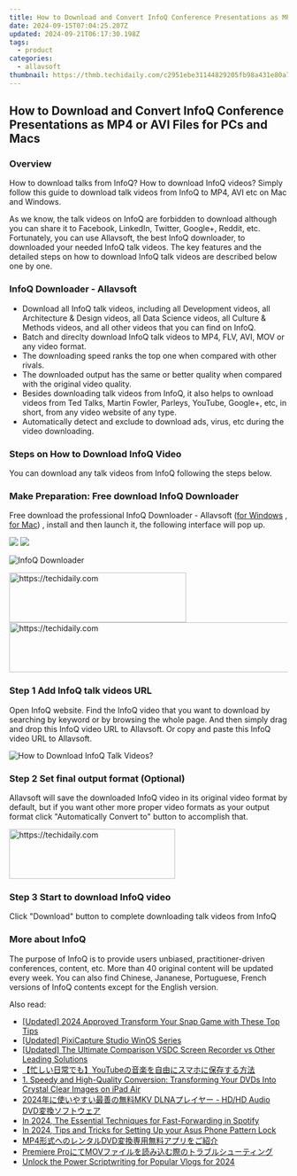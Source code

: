 ```yaml
---
title: How to Download and Convert InfoQ Conference Presentations as MP4 or AVI Files for PCs and Macs
date: 2024-09-15T07:04:25.207Z
updated: 2024-09-21T06:17:30.198Z
tags:
  - product
categories:
  - allavsoft
thumbnail: https://thmb.techidaily.com/c2951ebe31144829205fb98a431e80a75ca2ddbe52aaeee27f66a87ef9a85b88.jpg
---
```


## How to Download and Convert InfoQ Conference Presentations as MP4 or AVI Files for PCs and Macs

### Overview

How to download talks from InfoQ? How to download InfoQ videos? Simply follow this guide to download talk videos from InfoQ to MP4, AVI etc on Mac and Windows.

As we know, the talk videos on InfoQ are forbidden to download although you can share it to Facebook, LinkedIn, Twitter, Google+, Reddit, etc. Fortunately, you can use Allavsoft, the best InfoQ downloader, to downloaded your needed InfoQ talk videos. The key features and the detailed steps on how to download InfoQ talk videos are described below one by one.

### InfoQ Downloader - Allavsoft

* Download all InfoQ talk videos, including all Development videos, all Architecture & Design videos, all Data Science videos, all Culture & Methods videos, and all other videos that you can find on InfoQ.
* Batch and direclty download InfoQ talk videos to MP4, FLV, AVI, MOV or any video format.
* The downloading speed ranks the top one when compared with other rivals.
* The downloaded output has the same or better quality when compared with the original video quality.
* Besides downloading talk videos from InfoQ, it also helps to ownload videos from Ted Talks, Martin Fowler, Parleys, YouTube, Google+, etc, in short, from any video website of any type.
* Automatically detect and exclude to download ads, virus, etc during the video downloading.

### Steps on How to Download InfoQ Video

You can download any talk videos from InfoQ following the steps below.

### Make Preparation: Free download InfoQ Downloader

Free download the professional InfoQ Downloader - Allavsoft ([for Windows](https://tools.techidaily.com/allavsoft/products/) , [for Mac](https://tools.techidaily.com/allavsoft/products/)) , install and then launch it, the following interface will pop up.

[![](https://www.allavsoft.com/how-to/../images/how-to/free-download-win.jpg)](https://tools.techidaily.com/allavsoft/products/) [![](https://www.allavsoft.com/how-to/../images/how-to/free-download-mac.jpg)](https://tools.techidaily.com/allavsoft/products/)

![InfoQ Downloader](https://www.allavsoft.com/how-to/../images/allavsoft/screen-shot-600.jpg)

<!-- affiliate ads begin -->
<a href="https://bluettius.sjv.io/c/5597632/2139109/17108" target="_top" id="2139109">
  <img src="//a.impactradius-go.com/display-ad/17108-2139109" border="0" alt="https://techidaily.com" width="320" height="90"/>
</a>
<img height="0" width="0" src="https://bluettius.sjv.io/i/5597632/2139109/17108" style="position:absolute;visibility:hidden;" border="0" />
<!-- affiliate ads end -->

<!-- affiliate ads begin -->
<a href="https://appsumo.8odi.net/c/5597632/2044586/7443" target="_top" id="2044586">
  <img src="//a.impactradius-go.com/display-ad/7443-2044586" border="0" alt="https://techidaily.com" width="728" height="90"/>
</a>
<img height="0" width="0" src="https://appsumo.8odi.net/i/5597632/2044586/7443" style="position:absolute;visibility:hidden;" border="0" />
<!-- affiliate ads end -->

### Step 1 Add InfoQ talk videos URL

Open InfoQ website. Find the InfoQ video that you want to download by searching by keyword or by browsing the whole page. And then simply drag and drop this InfoQ video URL to Allavsoft. Or copy and paste this InfoQ video URL to Allavsoft.

![How to Download InfoQ Talk Videos?](https://www.allavsoft.com/how-to/../images/how-to/download-rtmp-video/download-rtmp-video.jpg)

### Step 2 Set final output format (Optional)

Allavsoft will save the downloaded InfoQ video in its original video format by default, but if you want other more proper video formats as your output format click "Automatically Convert to" button to accomplish that.

<!-- affiliate ads begin -->
<a href="https://aligracehair.sjv.io/c/5597632/1975816/19272" target="_top" id="1975816">
  <img src="//a.impactradius-go.com/display-ad/19272-1975816" border="0" alt="https://techidaily.com" width="300" height="90"/>
</a>
<img height="0" width="0" src="https://aligracehair.sjv.io/i/5597632/1975816/19272" style="position:absolute;visibility:hidden;" border="0" />
<!-- affiliate ads end -->

### Step 3 Start to download InfoQ video

Click "Download" button to complete downloading talk videos from InfoQ

### More about InfoQ

The purpose of InfoQ is to provide users unbiased, practitioner-driven conferences, content, etc. More than 40 original content will be updated every week. You can also find Chinese, Jananese, Portuguese, French versions of InfoQ contents except for the English version.

<ins class="adsbygoogle"
     style="display:block"
     data-ad-format="autorelaxed"
     data-ad-client="ca-pub-7571918770474297"
     data-ad-slot="1223367746"></ins>

<ins class="adsbygoogle"
     style="display:block"
     data-ad-client="ca-pub-7571918770474297"
     data-ad-slot="8358498916"
     data-ad-format="auto"
     data-full-width-responsive="true"></ins>

<span class="atpl-alsoreadstyle">Also read:</span>
<div><ul>
<li><a href="https://snapchat-videos.techidaily.com/updated-2024-approved-transform-your-snap-game-with-these-top-tips/"><u>[Updated] 2024 Approved Transform Your Snap Game with These Top Tips</u></a></li>
<li><a href="https://video-screen-grab.techidaily.com/updated-pixicapture-studio-winos-series/"><u>[Updated] PixiCapture Studio WinOS Series</u></a></li>
<li><a href="https://video-capture.techidaily.com/updated-the-ultimate-comparison-vsdc-screen-recorder-vs-other-leading-solutions/"><u>[Updated] The Ultimate Comparison VSDC Screen Recorder vs Other Leading Solutions</u></a></li>
<li><a href="https://win-trending.techidaily.com/1726030275068-youtube/"><u>【忙しい日常でも】YouTubeの音楽を自由にスマホに保存する方法</u></a></li>
<li><a href="https://win-trending.techidaily.com/1-speedy-and-high-quality-conversion-transforming-your-dvds-into-crystal-clear-images-on-ipad-air/"><u>1. Speedy and High-Quality Conversion: Transforming Your DVDs Into Crystal Clear Images on iPad Air</u></a></li>
<li><a href="https://win-trending.techidaily.com/2024mkv-dlna-hdhd-audio-dvd/"><u>2024年に使いやすい最善の無料MKV DLNAプレイヤー - HD/HD Audio DVD変換ソフトウェア</u></a></li>
<li><a href="https://some-skills.techidaily.com/in-2024-the-essential-techniques-for-fast-forwarding-in-spotify/"><u>In 2024, The Essential Techniques for Fast-Forwarding in Spotify</u></a></li>
<li><a href="https://android-unlock.techidaily.com/in-2024-tips-and-tricks-for-setting-up-your-asus-phone-pattern-lock-by-drfone-android/"><u>In 2024, Tips and Tricks for Setting Up your Asus Phone Pattern Lock</u></a></li>
<li><a href="https://win-trending.techidaily.com/1726030188232-mp4dvd/"><u>MP4形式へのレンタルDVD変換専用無料アプリをご紹介</u></a></li>
<li><a href="https://win-trending.techidaily.com/1726028542644-premiere-promov/"><u>Premiere ProにてMOVファイルを読み込む際のトラブルシューティング</u></a></li>
<li><a href="https://some-skills.techidaily.com/unlock-the-power-scriptwriting-for-popular-vlogs-for-2024/"><u>Unlock the Power Scriptwriting for Popular Vlogs for 2024</u></a></li>
</ul></div>

